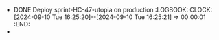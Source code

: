 - DONE Deploy sprint-HC-47-utopia on production
  :LOGBOOK:
  CLOCK: [2024-09-10 Tue 16:25:20]--[2024-09-10 Tue 16:25:21] =>  00:00:01
  :END:
-